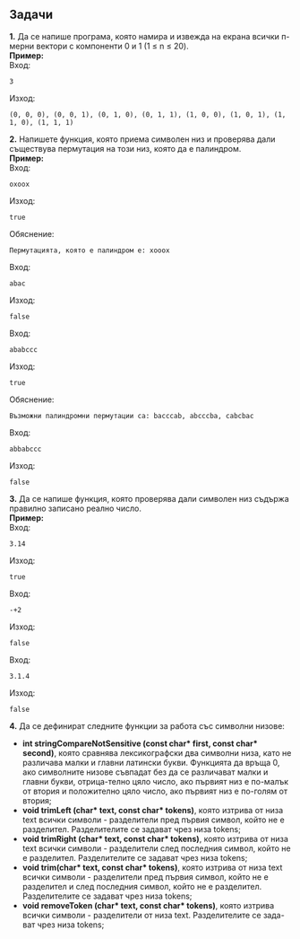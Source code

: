 ## Задачи
**1.** Да се напише програма, която намира и извежда на екрана всички п-мерни вектори с компоненти 0 и 1 (1 ≤ n ≤ 20).
</br>
**Пример:** </br>
Вход:
```
3
```
Изход:
```
(0, 0, 0), (0, 0, 1), (0, 1, 0), (0, 1, 1), (1, 0, 0), (1, 0, 1), (1, 1, 0), (1, 1, 1)
```
**2.** Напишете функция, която приема символен низ и проверява дали съществува пермутация на този низ, която да е палиндром.
</br>
**Пример:** </br>
Вход:
```
oxoox
```
Изход:
```
true
```
Обяснение:
```
Пермутацията, която е палиндром е: xooox
```
Вход:
```
abac
```
Изход:
```
false
```
Вход:
```
ababccc
```
Изход:
```
true
```
Обяснение:
```
Възможни палиндромни пермутации са: bacccab, abcccba, cabcbac
```
Вход:
```
abbabccc
```
Изход:
```
false
```
**3.** Да се напише функция, която проверява дали символен низ съдържа правилно записано реално число.
</br>
**Пример:** </br>
Вход:
```
3.14
```
Изход:
```
true
```
Вход:
```
-+2
```
Изход:
```
false
```
Вход:
```
3.1.4
```
Изход:
```
false
```
**4.** Да се дефинират следните функции за работа със символни низове: </br>
- **int stringCompareNotSensitive (const char\* first, const char\* second)**, която сравнява лексикографски два символни низа, като не различава малки и главни латински букви. Функцията да връща 0, ако символните низове съвпадат без да се различават малки и главни букви, отрица-телно цяло число, ако първият низ е по-малък от втория и положително цяло число, ако първият низ е по-голям от втория;
- **void trimLeft (char\* text, const char\* tokens)**, която изтрива от низа text всички символи - разделители пред първия символ, който не е разделител. Разделителите се задават чрез низа tokens;
- **void trimRight (char\* text, const char\* tokens)**, която изтрива от низа text всички символи - разделители след последния символ, който не е разделител. Разделителите се задават чрез низа tokens;
- **void trim(char\* text, const char\* tokens)**, която изтрива от низа text всички символи - разделители пред първия символ, който не е разделител и след последния символ, който не е разделител. Разделителите се задават чрез низа tokens;
- **void removeToken (char\* text, const char\* tokens)**, която изтрива всички символи - разделители от низа text. Разделителите се зада-ват чрез низа tokens;
</br>
